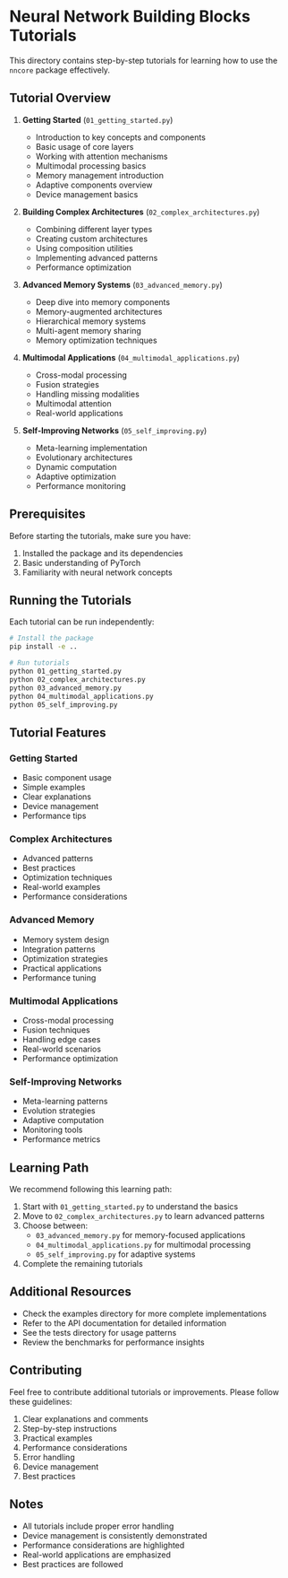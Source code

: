 # Neural Network Building Blocks Tutorials

This directory contains step-by-step tutorials for learning how to use the `nncore` package effectively.

## Tutorial Overview

1. **Getting Started** (`01_getting_started.py`)
   - Introduction to key concepts and components
   - Basic usage of core layers
   - Working with attention mechanisms
   - Multimodal processing basics
   - Memory management introduction
   - Adaptive components overview
   - Device management basics

2. **Building Complex Architectures** (`02_complex_architectures.py`)
   - Combining different layer types
   - Creating custom architectures
   - Using composition utilities
   - Implementing advanced patterns
   - Performance optimization

3. **Advanced Memory Systems** (`03_advanced_memory.py`)
   - Deep dive into memory components
   - Memory-augmented architectures
   - Hierarchical memory systems
   - Multi-agent memory sharing
   - Memory optimization techniques

4. **Multimodal Applications** (`04_multimodal_applications.py`)
   - Cross-modal processing
   - Fusion strategies
   - Handling missing modalities
   - Multimodal attention
   - Real-world applications

5. **Self-Improving Networks** (`05_self_improving.py`)
   - Meta-learning implementation
   - Evolutionary architectures
   - Dynamic computation
   - Adaptive optimization
   - Performance monitoring

## Prerequisites

Before starting the tutorials, make sure you have:
1. Installed the package and its dependencies
2. Basic understanding of PyTorch
3. Familiarity with neural network concepts

## Running the Tutorials

Each tutorial can be run independently:

```bash
# Install the package
pip install -e ..

# Run tutorials
python 01_getting_started.py
python 02_complex_architectures.py
python 03_advanced_memory.py
python 04_multimodal_applications.py
python 05_self_improving.py
```

## Tutorial Features

### Getting Started
- Basic component usage
- Simple examples
- Clear explanations
- Device management
- Performance tips

### Complex Architectures
- Advanced patterns
- Best practices
- Optimization techniques
- Real-world examples
- Performance considerations

### Advanced Memory
- Memory system design
- Integration patterns
- Optimization strategies
- Practical applications
- Performance tuning

### Multimodal Applications
- Cross-modal processing
- Fusion techniques
- Handling edge cases
- Real-world scenarios
- Performance optimization

### Self-Improving Networks
- Meta-learning patterns
- Evolution strategies
- Adaptive computation
- Monitoring tools
- Performance metrics

## Learning Path

We recommend following this learning path:

1. Start with `01_getting_started.py` to understand the basics
2. Move to `02_complex_architectures.py` to learn advanced patterns
3. Choose between:
   - `03_advanced_memory.py` for memory-focused applications
   - `04_multimodal_applications.py` for multimodal processing
   - `05_self_improving.py` for adaptive systems
4. Complete the remaining tutorials

## Additional Resources

- Check the examples directory for more complete implementations
- Refer to the API documentation for detailed information
- See the tests directory for usage patterns
- Review the benchmarks for performance insights

## Contributing

Feel free to contribute additional tutorials or improvements. Please follow these guidelines:

1. Clear explanations and comments
2. Step-by-step instructions
3. Practical examples
4. Performance considerations
5. Error handling
6. Device management
7. Best practices

## Notes

- All tutorials include proper error handling
- Device management is consistently demonstrated
- Performance considerations are highlighted
- Real-world applications are emphasized
- Best practices are followed 